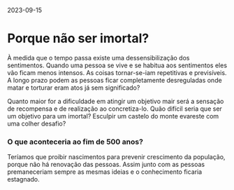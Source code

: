 2023-09-15
# Porque não ser imortal?
À medida que o tempo passa  existe uma dessensibilização dos sentimentos.
Quando uma pessoa se vive e se habitua aos sentimentos eles vão ficam menos intensos.
As coisas tornar-se-iam repetitivas e previsíveis. A longo prazo podem as pessoas ficar completamente desreguladas onde matar e torturar eram atos já sem significado?

Quanto maior for a dificuldade em atingir um objetivo mair será a sensação de recompensa e de realização ao concretiza-lo. Quão difícil
seria que ser um objetivo para um imortal? Esculpir um castelo do monte evareste com uma colher desafio?

### O que aconteceria ao fim de 500 anos?
Teríamos que proibir nascimentos para prevenir crescimento da população, porque não há renovação das pessoas. Assim junto com as pessoas premaneceriam sempre as mesmas ideias e o conhecimento ficaria estagnado.

